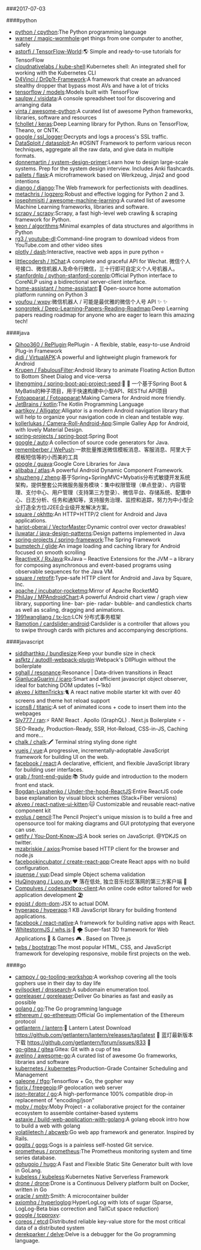 ###2017-07-03

####python
* [python / cpython](https://github.com/python/cpython):The Python programming language
* [warner / magic-wormhole](https://github.com/warner/magic-wormhole):get things from one computer to another, safely
* [astorfi / TensorFlow-World](https://github.com/astorfi/TensorFlow-World):🌎 Simple and ready-to-use tutorials for TensorFlow
* [cloudnativelabs / kube-shell](https://github.com/cloudnativelabs/kube-shell):Kubernetes shell: An integrated shell for working with the Kubernetes CLI
* [D4Vinci / Dr0p1t-Framework](https://github.com/D4Vinci/Dr0p1t-Framework):A framework that create an advanced stealthy dropper that bypass most AVs and have a lot of tricks
* [tensorflow / models](https://github.com/tensorflow/models):Models built with TensorFlow
* [saulpw / visidata](https://github.com/saulpw/visidata):A console spreadsheet tool for discovering and arranging data
* [vinta / awesome-python](https://github.com/vinta/awesome-python):A curated list of awesome Python frameworks, libraries, software and resources
* [fchollet / keras](https://github.com/fchollet/keras):Deep Learning library for Python. Runs on TensorFlow, Theano, or CNTK.
* [google / ssl_logger](https://github.com/google/ssl_logger):Decrypts and logs a process's SSL traffic.
* [DataSploit / datasploit](https://github.com/DataSploit/datasploit):An #OSINT Framework to perform various recon techniques, aggregate all the raw data, and give data in multiple formats.
* [donnemartin / system-design-primer](https://github.com/donnemartin/system-design-primer):Learn how to design large-scale systems. Prep for the system design interview. Includes Anki flashcards.
* [pallets / flask](https://github.com/pallets/flask):A microframework based on Werkzeug, Jinja2 and good intentions
* [django / django](https://github.com/django/django):The Web framework for perfectionists with deadlines.
* [metachris / logzero](https://github.com/metachris/logzero):Robust and effective logging for Python 2 and 3.
* [josephmisiti / awesome-machine-learning](https://github.com/josephmisiti/awesome-machine-learning):A curated list of awesome Machine Learning frameworks, libraries and software.
* [scrapy / scrapy](https://github.com/scrapy/scrapy):Scrapy, a fast high-level web crawling & scraping framework for Python.
* [keon / algorithms](https://github.com/keon/algorithms):Minimal examples of data structures and algorithms in Python
* [rg3 / youtube-dl](https://github.com/rg3/youtube-dl):Command-line program to download videos from YouTube.com and other video sites
* [plotly / dash](https://github.com/plotly/dash):Interactive, reactive web apps in pure python ⭐️
* [littlecodersh / ItChat](https://github.com/littlecodersh/ItChat):A complete and graceful API for Wechat. 微信个人号接口、微信机器人及命令行微信，三十行即可自定义个人号机器人。
* [stanfordnlp / python-stanford-corenlp](https://github.com/stanfordnlp/python-stanford-corenlp):Official Python interface to CoreNLP using a bidirectional server-client interface.
* [home-assistant / home-assistant](https://github.com/home-assistant/home-assistant):🏡 Open-source home automation platform running on Python 3
* [youfou / wxpy](https://github.com/youfou/wxpy):微信机器人 / 可能是最优雅的微信个人号 API ✨ ✨
* [songrotek / Deep-Learning-Papers-Reading-Roadmap](https://github.com/songrotek/Deep-Learning-Papers-Reading-Roadmap):Deep Learning papers reading roadmap for anyone who are eager to learn this amazing tech!

####java
* [Qihoo360 / RePlugin](https://github.com/Qihoo360/RePlugin):RePlugin - A flexible, stable, easy-to-use Android Plug-in Framework
* [didi / VirtualAPK](https://github.com/didi/VirtualAPK):A powerful and lightweight plugin framework for Android
* [Krupen / FabulousFilter](https://github.com/Krupen/FabulousFilter):Android library to animate Floating Action Button to Bottom Sheet Dialog and vice-versa
* [lihengming / spring-boot-api-project-seed](https://github.com/lihengming/spring-boot-api-project-seed):🌱 🚀 一个基于Spring Boot & MyBatis的种子项目，用于快速构建中小型API、RESTful API项目
* [Fotoapparat / Fotoapparat](https://github.com/Fotoapparat/Fotoapparat):Making Camera for Android more friendly.
* [JetBrains / kotlin](https://github.com/JetBrains/kotlin):The Kotlin Programming Language
* [aartikov / Alligator](https://github.com/aartikov/Alligator):Alligator is a modern Android navigation library that will help to organize your navigation code in clean and testable way.
* [kollerlukas / Camera-Roll-Android-App](https://github.com/kollerlukas/Camera-Roll-Android-App):Simple Galley App for Android, with lovely Material Design.
* [spring-projects / spring-boot](https://github.com/spring-projects/spring-boot):Spring Boot
* [google / auto](https://github.com/google/auto):A collection of source code generators for Java.
* [rememberber / WePush](https://github.com/rememberber/WePush):一款批量推送微信模板消息、客服消息、阿里大于模板短信等的小而美的工具
* [google / guava](https://github.com/google/guava):Google Core Libraries for Java
* [alibaba / atlas](https://github.com/alibaba/atlas):A powerful Android Dynamic Component Framework.
* [shuzheng / zheng](https://github.com/shuzheng/zheng):基于Spring+SpringMVC+Mybatis分布式敏捷开发系统架构，提供整套公共微服务服务模块：集中权限管理（单点登录）、内容管理、支付中心、用户管理（支持第三方登录）、微信平台、存储系统、配置中心、日志分析、任务和通知等，支持服务治理、监控和追踪，努力为中小型企业打造全方位J2EE企业级开发解决方案。
* [square / okhttp](https://github.com/square/okhttp):An HTTP+HTTP/2 client for Android and Java applications.
* [harjot-oberai / VectorMaster](https://github.com/harjot-oberai/VectorMaster):Dynamic control over vector drawables!
* [iluwatar / java-design-patterns](https://github.com/iluwatar/java-design-patterns):Design patterns implemented in Java
* [spring-projects / spring-framework](https://github.com/spring-projects/spring-framework):The Spring Framework
* [bumptech / glide](https://github.com/bumptech/glide):An image loading and caching library for Android focused on smooth scrolling
* [ReactiveX / RxJava](https://github.com/ReactiveX/RxJava):RxJava – Reactive Extensions for the JVM – a library for composing asynchronous and event-based programs using observable sequences for the Java VM.
* [square / retrofit](https://github.com/square/retrofit):Type-safe HTTP client for Android and Java by Square, Inc.
* [apache / incubator-rocketmq](https://github.com/apache/incubator-rocketmq):Mirror of Apache RocketMQ
* [PhilJay / MPAndroidChart](https://github.com/PhilJay/MPAndroidChart):A powerful Android chart view / graph view library, supporting line- bar- pie- radar- bubble- and candlestick charts as well as scaling, dragging and animations.
* [1991wangliang / tx-lcn](https://github.com/1991wangliang/tx-lcn):LCN 分布式事务框架
* [Ramotion / cardslider-android](https://github.com/Ramotion/cardslider-android):Cardslider is a controller that allows you to swipe through cards with pictures and accompanying descriptions.

####javascript
* [siddharthkp / bundlesize](https://github.com/siddharthkp/bundlesize):Keep your bundle size in check
* [asfktz / autodll-webpack-plugin](https://github.com/asfktz/autodll-webpack-plugin):Webpack's DllPlugin without the boilerplate
* [sghall / resonance](https://github.com/sghall/resonance):Resonance | Data-driven transitions in React
* [GianlucaGuarini / icaro](https://github.com/GianlucaGuarini/icaro):Smart and efficient javascript object observer, ideal for batching DOM updates (~1kb)
* [akveo / kittenTricks](https://github.com/akveo/kittenTricks):🐈 A react native mobile starter kit with over 40 screens and theme hot reload support
* [icons8 / titanic](https://github.com/icons8/titanic):A set of animated icons + code to insert them into the webpages
* [Sly777 / ran](https://github.com/Sly777/ran):⚡️ RAN! React . Apollo (GraphQL) . Next.js Boilerplate ⚡️ - SEO-Ready, Production-Ready, SSR, Hot-Reload, CSS-in-JS, Caching and more...
* [chalk / chalk](https://github.com/chalk/chalk):🖍 Terminal string styling done right
* [vuejs / vue](https://github.com/vuejs/vue):A progressive, incrementally-adoptable JavaScript framework for building UI on the web.
* [facebook / react](https://github.com/facebook/react):A declarative, efficient, and flexible JavaScript library for building user interfaces.
* [grab / front-end-guide](https://github.com/grab/front-end-guide):📚 Study guide and introduction to the modern front end stack.
* [Bogdan-Lyashenko / Under-the-hood-ReactJS](https://github.com/Bogdan-Lyashenko/Under-the-hood-ReactJS):Entire ReactJS code base explanation by visual block schemes (Stack+Fiber versions)
* [akveo / react-native-ui-kitten](https://github.com/akveo/react-native-ui-kitten):🐱 Customizable and reusable react-native component kit
* [evolus / pencil](https://github.com/evolus/pencil):The Pencil Project's unique mission is to build a free and opensource tool for making diagrams and GUI prototyping that everyone can use.
* [getify / You-Dont-Know-JS](https://github.com/getify/You-Dont-Know-JS):A book series on JavaScript. @YDKJS on twitter.
* [mzabriskie / axios](https://github.com/mzabriskie/axios):Promise based HTTP client for the browser and node.js
* [facebookincubator / create-react-app](https://github.com/facebookincubator/create-react-app):Create React apps with no build configuration.
* [jquense / yup](https://github.com/jquense/yup):Dead simple Object schema validation
* [HuQingyang / Luoo.qy](https://github.com/HuQingyang/Luoo.qy):❤️ 落在低处, 独立音乐社区落网的第三方客户端 🎵
* [CompuIves / codesandbox-client](https://github.com/CompuIves/codesandbox-client):An online code editor tailored for web application development 🏖️
* [egoist / dom-dom](https://github.com/egoist/dom-dom):JSX to actual DOM.
* [hyperapp / hyperapp](https://github.com/hyperapp/hyperapp):1 KB JavaScript library for building frontend applications.
* [facebook / react-native](https://github.com/facebook/react-native):A framework for building native apps with React.
* [WhitestormJS / whs.js](https://github.com/WhitestormJS/whs.js):🚀 🌪 Super-fast 3D framework for Web Applications 🥇 & Games 🎮 . Based on Three.js
* [twbs / bootstrap](https://github.com/twbs/bootstrap):The most popular HTML, CSS, and JavaScript framework for developing responsive, mobile first projects on the web.

####go
* [campoy / go-tooling-workshop](https://github.com/campoy/go-tooling-workshop):A workshop covering all the tools gophers use in their day to day life
* [evilsocket / dnssearch](https://github.com/evilsocket/dnssearch):A subdomain enumeration tool.
* [goreleaser / goreleaser](https://github.com/goreleaser/goreleaser):Deliver Go binaries as fast and easily as possible
* [golang / go](https://github.com/golang/go):The Go programming language
* [ethereum / go-ethereum](https://github.com/ethereum/go-ethereum):Official Go implementation of the Ethereum protocol
* [getlantern / lantern](https://github.com/getlantern/lantern):🔴 Lantern Latest Download https://github.com/getlantern/lantern/releases/tag/latest 🔴 蓝灯最新版本下载 https://github.com/getlantern/forum/issues/833 🔴
* [go-gitea / gitea](https://github.com/go-gitea/gitea):Gitea: Git with a cup of tea
* [avelino / awesome-go](https://github.com/avelino/awesome-go):A curated list of awesome Go frameworks, libraries and software
* [kubernetes / kubernetes](https://github.com/kubernetes/kubernetes):Production-Grade Container Scheduling and Management
* [galeone / tfgo](https://github.com/galeone/tfgo):Tensorflow + Go, the gopher way
* [fiorix / freegeoip](https://github.com/fiorix/freegeoip):IP geolocation web server
* [json-iterator / go](https://github.com/json-iterator/go):A high-performance 100% compatible drop-in replacement of "encoding/json"
* [moby / moby](https://github.com/moby/moby):Moby Project - a collaborative project for the container ecosystem to assemble container-based systems
* [astaxie / build-web-application-with-golang](https://github.com/astaxie/build-web-application-with-golang):A golang ebook intro how to build a web with golang
* [volatiletech / abcweb](https://github.com/volatiletech/abcweb):Go web app framework and generator. Inspired by Rails.
* [gogits / gogs](https://github.com/gogits/gogs):Gogs is a painless self-hosted Git service.
* [prometheus / prometheus](https://github.com/prometheus/prometheus):The Prometheus monitoring system and time series database.
* [gohugoio / hugo](https://github.com/gohugoio/hugo):A Fast and Flexible Static Site Generator built with love in GoLang.
* [kubeless / kubeless](https://github.com/kubeless/kubeless):Kubernetes Native Serverless Framework
* [drone / drone](https://github.com/drone/drone):Drone is a Continuous Delivery platform built on Docker, written in Go
* [oracle / smith](https://github.com/oracle/smith):Smith: A microcontainer builder
* [axiomhq / hyperloglog](https://github.com/axiomhq/hyperloglog):HyperLogLog with lots of sugar (Sparse, LogLog-Beta bias correction and TailCut space reduction)
* [google / tcpproxy](https://github.com/google/tcpproxy):
* [coreos / etcd](https://github.com/coreos/etcd):Distributed reliable key-value store for the most critical data of a distributed system
* [derekparker / delve](https://github.com/derekparker/delve):Delve is a debugger for the Go programming language.

